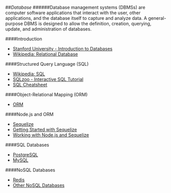 ##_Database_
######Database management systems (DBMSs) are computer software applications that interact with the user, other applications, and the database itself to capture and analyze data. A general-purpose DBMS is designed to allow the definition, creation, querying, update, and administration of databases.

####Introduction

- [Stanford University - Introduction to Databases](https://class.stanford.edu/courses/DB/2014/SelfPaced/about)
- [Wikipedia: Relational Database](http://en.wikipedia.org/wiki/Relational_database)

####Structured Query Language (SQL)

- [Wikipedia: SQL](http://en.wikipedia.org/wiki/SQL)
- [SQLzoo - Interactive SQL Tutorial](http://sqlzoo.net/wiki/Main_Page)
- [SQL Cheatsheet](http://www.sql.su/)

####Object-Relational Mapping (ORM)

- [ORM](http://en.wikipedia.org/wiki/Object-relational_mapping)

####Node.js and ORM

- [Sequelize](https://github.com/sequelize/sequelize)
- [Getting Started with Sequelize](http://sequelizejs.com/articles/getting-started)
- [Working with Node.js and Sequelize](http://truongtx.me/2014/02/25/nodejs-working-with-postgresql-mysql-mariadb-sqlite-database-with-sequelize/)

####SQL Databases

- [PostgreSQL](postgresql.md)
- [MySQL](sql.md)

####NoSQL Databases

- [Redis](redis.md)
- [Other NoSQL Databases](nosql.md)
